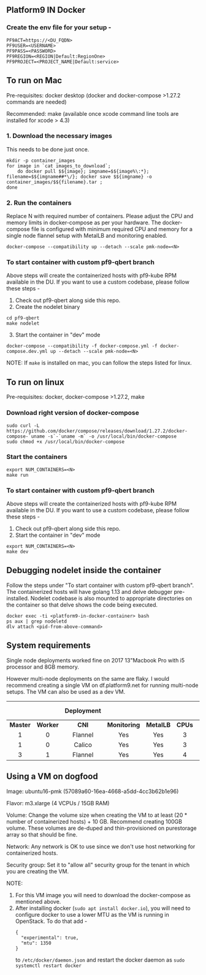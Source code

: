 ## Platform9 IN Docker

### Create the env file for your setup -
```
PF9ACT=https://<DU_FQDN>
PF9USER=<USERNAME>
PF9PASS=<PASSWORD>
PF9REGION=<REGION|Default:RegionOne>
PF9PROJECT=<PROJECT_NAME|Default:service>
```

## To run on Mac

Pre-requisites: docker desktop (docker and docker-compose >1.27.2 commands are needed)

Recommended: make (available once xcode command line tools are installed for xcode > 4.3)

### 1. Download the necessary images
This needs to be done just once.
```
mkdir -p container_images
for image in `cat images_to_download`;
    do docker pull $${image}; imgname=$${image%\:*}; filename=$${imgname##*\/}; docker save $${imgname} -o container_images/$${filename}.tar ;
done
```

### 2. Run the containers
Replace N with required number of containers.
Please adjust the CPU and memory limits in docker-compose as per your hardware.
The docker-compose file is configured with minimum required CPU and memory for a single node flannel setup with MetalLB and monitoring enabled.
```
docker-compose --compatibility up --detach --scale pmk-node=<N>
```

### To start container with custom pf9-qbert branch
Above steps will create the containerized hosts with pf9-kube RPM available in the DU. If you want to use a custom codebase, please follow these steps -
1. Check out pf9-qbert along side this repo.
2. Create the nodelet binary
```
cd pf9-qbert
make nodelet
```
3. Start the container in "dev" mode
```
docker-compose --compatibility -f docker-compose.yml -f docker-compose.dev.yml up --detach --scale pmk-node=<N>
```

NOTE: If `make` is installed on mac, you can follow the steps listed for linux.

## To run on linux

Pre-requisites: docker, docker-compose >1.27.2, make

### Download right version of docker-compose
```
sudo curl -L https://github.com/docker/compose/releases/download/1.27.2/docker-compose-`uname -s`-`uname -m` -o /usr/local/bin/docker-compose
sudo chmod +x /usr/local/bin/docker-compose
```

### Start the containers
```
export NUM_CONTAINERS=<N>
make run
```

### To start container with custom pf9-qbert branch
Above steps will create the containerized hosts with pf9-kube RPM available in the DU. If you want to use a custom codebase, please follow these steps -
1. Check out pf9-qbert along side this repo.
2. Start the container in "dev" mode
```
export NUM_CONTAINERS=<N>
make dev
```

## Debugging nodelet inside the container

Follow the steps under "To start container with custom pf9-qbert branch". The containerized hosts will have golang 1.13 and delve debugger pre-installed. Nodelet codebase is also mounted to appropriate directories on the container so that delve shows the code being executed.
```
docker exec -ti <platform9-in-docker-container> bash
ps aux | grep nodeletd
dlv attach <pid-from-above-command>
```


## System requirements

Single node deployments worked fine on 2017 13"Macbook Pro with i5 processor and 8GB memory.

However multi-node deployments on the same are flaky. I would recommend creating a single VM on df.platform9.net for running multi-node setups. The VM can also be used as a dev VM.

|        |        | Deployment |            |         |      | System Requirements |       |
|:------:|:------:|:----------:|:----------:|:-------:|:----:|:-------------------:|:-----:|
| **Master** | **Worker** |     **CNI**    | **Monitoring** | **MetalLB** | **CPUs** |        **Memory**       |  **Disk** |
|    1   |    0   |   Flannel  |     Yes    |   Yes   |   3  |         6GB         |  30GB |
|    1   |    0   |   Calico   |     Yes    |   Yes   |   3  |         6GB         |  50GB |
|    3   |    1   |   Flannel  |     Yes    |   Yes   |   4  |         15GB        | 100GB |

## Using a VM on dogfood

Image: ubuntu16-pmk (57089a60-16ea-4668-a5dd-4cc3b62b1e96)

Flavor: m3.xlarge (4 VCPUs / 15GB RAM)

Volume: Change the volume size when creating the VM to at least (20 * number of containerized hosts) + 10 GB. Recommend creating 100GB volume. These volumes are de-duped and thin-provisioned on purestorage array so that should be fine.

Network: Any network is OK to use since we don't use host networking for containerized hosts.

Security group: Set it to "allow all" security group for the tenant in which you are creating the VM.

NOTE:
1. For this VM image you will need to download the docker-compose as mentioned above.
2. After installing docker (`sudo apt install docker.io`), you will need to configure docker to use a lower MTU as the VM is running in OpenStack. To do that add - 
   ```
   {
     "experimental": true,
     "mtu": 1350
   }
   ```
   to `/etc/docker/daemon.json` and restart the docker daemon as `sudo systemctl restart docker`
